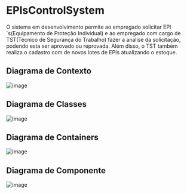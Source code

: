 # EPIsControlSystem
O sistema em desenvolvimento permite ao empregado solicitar EPI´s(Equipamento de Proteção Individual) e ao empregado com cargo de TST(Técnico de Segurança do Trabalho) fazer a analise da solicitação, podendo esta ser aprovado ou reprovada. Além disso, o TST também realiza o cadastro com de novos lotes de EPIs atualizando o estoque. 
## Diagrama de Contexto
![image](https://user-images.githubusercontent.com/73146109/138180433-a699170c-0568-4124-9c24-3c0eb2ba9477.png)
## Diagrama de Classes
![image](https://user-images.githubusercontent.com/73146109/144165011-2feafecb-194c-4a2b-9fe9-38f4c419089f.png)

## Diagrama de Containers
![image](https://user-images.githubusercontent.com/73146109/144154429-99335df3-da5e-4e81-a9ff-9a428625fe82.png)
## Diagrama de Componente
![image](https://user-images.githubusercontent.com/73146109/144157855-a2c1727b-c405-4e3c-9b3c-894709346207.png)







